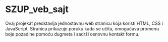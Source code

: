 # SZUP_veb_sajt
Ovaj projekat predstavlja jednostavnu web stranicu koja koristi HTML, CSS i JavaScript. Stranica prikazuje poruku kada se učita, omogućava promenu boje pozadine pomoću dugmeta i sadrži osnovnu kontakt formu.